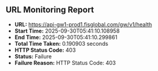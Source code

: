## URL Monitoring Report

- **URL:** https://api-gw1-prod1.fisglobal.com/gw/v1/health
- **Start Time:** 2025-09-30T05:41:10.108958
- **End Time:** 2025-09-30T05:41:10.299861
- **Total Time Taken:** 0.190903 seconds
- **HTTP Status Code:** 403
- **Status:** Failure
- **Failure Reason:** HTTP Status Code: 403
